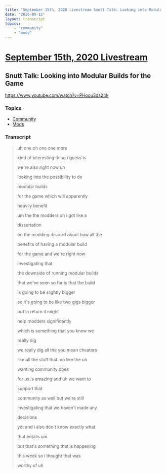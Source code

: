 ```yaml
---
title: "September 15th, 2020 Livestream Snutt Talk: Looking into Modular Builds for the Game"
date: "2020-09-15"
layout: transcript
topics:
    - "community"
    - "mods"
---
```

# [September 15th, 2020 Livestream](../2020-09-15.md)
## Snutt Talk: Looking into Modular Builds for the Game
https://www.youtube.com/watch?v=PHoou3ds24k

### Topics
* [Community](../topics/community.md)
* [Mods](../topics/mods.md)

### Transcript

> uh one oh one one more
> 
> kind of interesting thing i guess is
> 
> we're also right now uh
> 
> looking into the possibility to do
> 
> modular builds
> 
> for the game which will apparently
> 
> heavily benefit
> 
> um the the modders uh i got like a
> 
> dissertation
> 
> on the modding discord about how all the
> 
> benefits of having a modular build
> 
> for the game and we're right now
> 
> investigating that
> 
> the downside of running modular builds
> 
> that we've seen so far is that the build
> 
> is going to be slightly bigger
> 
> so it's going to be like two gigs bigger
> 
> but in return it might
> 
> help modders significantly
> 
> which is something that you know we
> 
> really dig
> 
> we really dig all the you mean cheaters
> 
> like all the stuff that mo like the uh
> 
> wanting community does
> 
> for us is amazing and uh we want to
> 
> support that
> 
> community as well but we're still
> 
> investigating that we haven't made any
> 
> decisions
> 
> yet and i also don't know exactly what
> 
> that entails um
> 
> but that's something that is happening
> 
> this week so i thought that was
> 
> worthy of uh
> 
